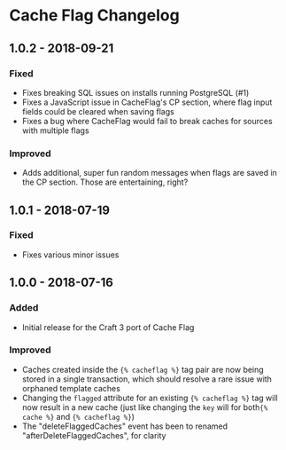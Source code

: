 # Cache Flag Changelog

## 1.0.2 - 2018-09-21
### Fixed
- Fixes breaking SQL issues on installs running PostgreSQL (#1)
- Fixes a JavaScript issue in CacheFlag's CP section, where flag input fields could be cleared when saving flags
- Fixes a bug where CacheFlag would fail to break caches for sources with multiple flags
### Improved
- Adds additional, super fun random messages when flags are saved in the CP section. Those are entertaining, right?

## 1.0.1 - 2018-07-19
### Fixed
- Fixes various minor issues

## 1.0.0 - 2018-07-16
### Added
- Initial release for the Craft 3 port of Cache Flag
### Improved
- Caches created inside the `{% cacheflag %}` tag pair are now being stored in a single transaction, which should resolve a rare issue with orphaned template caches
- Changing the `flagged` attribute for an existing `{% cacheflag %}` tag will now result in a new cache (just like changing the `key` will for both`{% cache %}` and `{% cacheflag %}`)
- The "deleteFlaggedCaches" event has been to renamed "afterDeleteFlaggedCaches", for clarity
